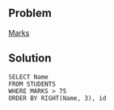 ## Problem

[Marks](https://www.hackerrank.com/contests/simply-sql/challenges/more-than-75-marks)

## Solution 
```
SELECT Name 
FROM STUDENTS
WHERE MARKS > 75
ORDER BY RIGHT(Name, 3), id
```
